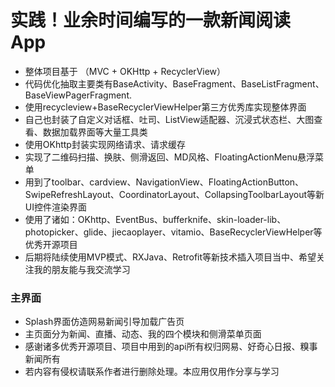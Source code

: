 
# 实践！业余时间编写的一款新闻阅读App
* 整体项目基于 （MVC + OKHttp + RecyclerView）
* 代码优化抽取主要类有BaseActivity、BaseFragment、BaseListFragment、BaseViewPagerFragment.
* 使用recycleview+BaseRecyclerViewHelper第三方优秀库实现整体界面
* 自己也封装了自定义对话框、吐司、ListView适配器、沉浸式状态栏、大图查看、数据加载界面等大量工具类
* 使用OKhttp封装实现网络请求、请求缓存
* 实现了二维码扫描、换肤、侧滑返回、MD风格、FloatingActionMenu悬浮菜单
* 用到了toolbar、cardview、NavigationView、FloatingActionButton、SwipeRefreshLayout、CoordinatorLayout、CollapsingToolbarLayout等新UI控件渲染界面
* 使用了诸如：OKhttp、EventBus、bufferknife、skin-loader-lib、photopicker、glide、jiecaoplayer、vitamio、BaseRecyclerViewHelper等优秀开源项目
* 后期将陆续使用MVP模式、RXJava、Retrofit等新技术插入项目当中、希望关注我的朋友能与我交流学习

### 主界面
* Splash界面仿造网易新闻引导加载广告页
* 主页面分为新闻、直播、动态、我的四个模块和侧滑菜单页面
* 感谢诸多优秀开源项目、项目中用到的api所有权归网易、好奇心日报、糗事新闻所有
* 若内容有侵权请联系作者进行删除处理。本应用仅用作分享与学习

